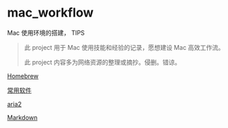 # mac_workflow
Mac 使用环境的搭建， TIPS

> 此 project 用于 Mac 使用技能和经验的记录，愿想建设 Mac 高效工作流。
>
> 此 project 内容多为网络资源的整理或摘抄。侵删。错谅。

[Homebrew](https://github.com/junhunt/mac_workflow/blob/master/contents/homebrew.md)

[常用软件](https://github.com/junhunt/mac_workflow/blob/master/contents/usual_software.md)

[aria2](https://github.com/junhunt/mac_workflow/blob/master/contents/aria2.md)

[Markdown](contents/markdown.md)
